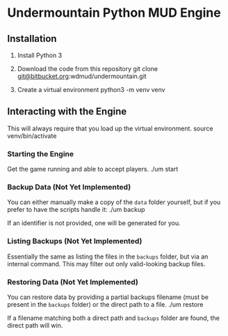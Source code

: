 # Undermountain Python MUD Engine

## Installation

1. Install Python 3
2. Download the code from this repository
    git clone git@bitbucket.org:wdmud/undermountain.git

3. Create a virtual environment
    python3 -m venv venv

## Interacting with the Engine

This will always require that you load up the virtual environment.
    source venv/bin/activate

### Starting the Engine
Get the game running and able to accept players.
    ./um start

### Backup Data (Not Yet Implemented)
You can either manually make a copy of the `data` folder yourself, but if you
prefer to have the scripts handle it:
    ./um backup <identifier>

If an identifier is not provided, one will be generated for you.


### Listing Backups (Not Yet Implemented)
Essentially the same as listing the files in the `backups` folder, but via an
internal command.  This may filter out only valid-looking backup files.


### Restoring Data (Not Yet Implemented)
You can restore data by providing a partial backups filename (must be present
in the `backups` folder) or the direct path to a file.
    ./um restore <identifier or path>

If a filename matching both a direct path and `backups` folder are found, the
direct path will win.
